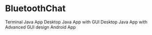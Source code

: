 # BluetoothChat
Terminal Java App
Desktop Java App with GUI
Desktop Java App with Advanced GUI design
Android App
